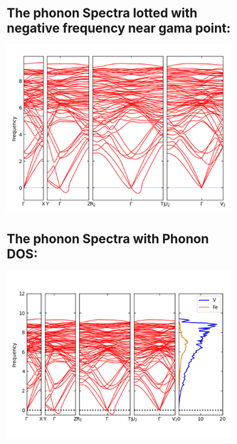 # The phonon Spectra lotted with negative frequency near gama point:
![Phonon_Spectra](phonon_spectra.png)
# The phonon Spectra with Phonon DOS:
![Phonon_Spectra With DOS](phonon_spectra_dos.png)
